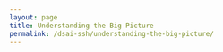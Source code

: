 ```yaml
---
layout: page
title: Understanding the Big Picture
permalink: /dsai-ssh/understanding-the-big-picture/
---
```

